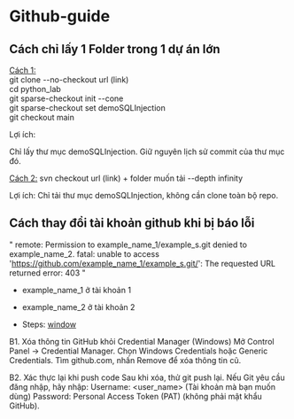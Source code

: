 # Github-guide

## Cách chỉ lấy 1 Folder trong 1 dự án lớn

<ins>Cách 1:</ins></br>
git clone --no-checkout url (link)</br>
cd python_lab</br>
git sparse-checkout init --cone</br>
git sparse-checkout set demoSQLInjection</br>
git checkout main</br>

Lợi ích:

Chỉ lấy thư mục demoSQLInjection.
Giữ nguyên lịch sử commit của thư mục đó.


<ins>Cách 2:</ins>
svn checkout url (link) + folder muốn tải --depth infinity

Lợi ích: Chỉ tải thư mục demoSQLInjection, không cần clone toàn bộ repo.


## Cách thay đổi tài khoản github khi bị báo lỗi 
"
remote: Permission to example_name_1/example_s.git denied to example_name_2.
fatal: unable to access 'https://github.com/example_name_1/example_s.git/': The requested URL returned error: 403
"

+ example_name_1 ở tài khoản 1
+ example_name_2 ở tài khoản 2

+ Steps: <ins>window</ins>

B1. Xóa thông tin GitHub khỏi Credential Manager (Windows)
Mở Control Panel → Credential Manager.
Chọn Windows Credentials hoặc Generic Credentials.
Tìm github.com, nhấn Remove để xóa thông tin cũ.

B2. Xác thực lại khi push code Sau khi xóa, thử git push lại. Nếu Git yêu cầu đăng nhập, hãy nhập:
Username: <user_name> (Tài khoản mà bạn muốn dùng)
Password: Personal Access Token (PAT) (không phải mật khẩu GitHub).

